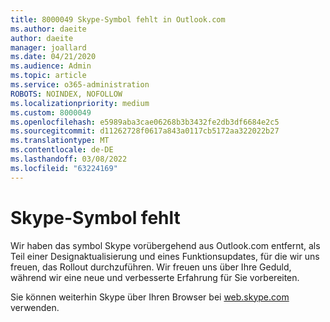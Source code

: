 ```yaml
---
title: 8000049 Skype-Symbol fehlt in Outlook.com
ms.author: daeite
author: daeite
manager: joallard
ms.date: 04/21/2020
ms.audience: Admin
ms.topic: article
ms.service: o365-administration
ROBOTS: NOINDEX, NOFOLLOW
ms.localizationpriority: medium
ms.custom: 8000049
ms.openlocfilehash: e5989aba3cae06268b3b3432fe2db3df6684e2c5
ms.sourcegitcommit: d11262728f0617a843a0117cb5172aa322022b27
ms.translationtype: MT
ms.contentlocale: de-DE
ms.lasthandoff: 03/08/2022
ms.locfileid: "63224169"
---
```

# <a name="skype-icon-missing"></a>Skype-Symbol fehlt

Wir haben das symbol Skype vorübergehend aus Outlook.com entfernt, als Teil einer Designaktualisierung und eines Funktionsupdates, für die wir uns freuen, das Rollout durchzuführen. Wir freuen uns über Ihre Geduld, während wir eine neue und verbesserte Erfahrung für Sie vorbereiten.

Sie können weiterhin Skype über Ihren Browser bei [web.skype.com](https://web.skype.com) verwenden.